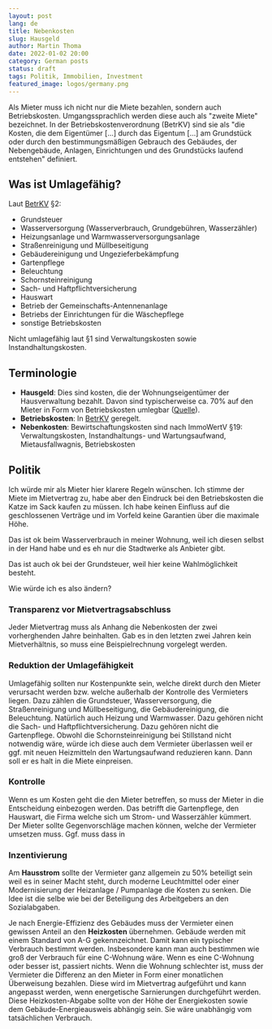 ```yaml
---
layout: post
lang: de
title: Nebenkosten
slug: Hausgeld
author: Martin Thoma
date: 2022-01-02 20:00
category: German posts
status: draft
tags: Politik, Immobilien, Investment
featured_image: logos/germany.png
---
```

Als Mieter muss ich nicht nur die Miete bezahlen, sondern auch Betriebskosten.
Umgangssprachlich werden diese auch als "zweite Miete" bezeichnet. In
der Betriebskostenverordnung (BetrKV) sind sie als "die Kosten, die dem Eigentümer [...] durch das Eigentum [...] am Grundstück oder durch den bestimmungsmäßigen Gebrauch des Gebäudes, der Nebengebäude,
Anlagen, Einrichtungen und des Grundstücks laufend entstehen" definiert.


## Was ist Umlagefähig?

Laut [BetrKV](https://www.gesetze-im-internet.de/betrkv/BetrKV.pdf) §2:

* Grundsteuer
* Wasserversorgung (Wasserverbrauch, Grundgebühren, Wasserzähler)
* Heizungsanlage und Warmwasserversorgungsanlage
* Straßenreinigung und Müllbeseitigung
* Gebäudereinigung und Ungezieferbekämpfung
* Gartenpflege
* Beleuchtung
* Schornsteinreinigung
* Sach- und Haftpflichtversicherung
* Hauswart
* Betrieb der Gemeinschafts-Antennenanlage
* Betriebs der Einrichtungen für die Wäschepflege
* sonstige Betriebskosten

Nicht umlagefähig laut §1 sind Verwaltungskosten sowie Instandhaltungskosten.

## Terminologie

* **Hausgeld**: Dies sind kosten, die der Wohnungseigentümer der Hausverwaltung
  bezahlt. Davon sind typischerweise ca. 70% auf den Mieter in Form von
  Betriebskosten umlegbar ([Quelle](https://www.youtube.com/watch?v=vWfQV6y5YE4)).
* **Betriebskosten**: In [BetrKV](https://www.gesetze-im-internet.de/betrkv/BetrKV.pdf) geregelt.
* **Nebenkosten**: Bewirtschaftungskosten sind nach ImmoWertV §19: Verwaltungskosten, Instandhaltungs- und Wartungsaufwand, Mietausfallwagnis, Betriebskosten

## Politik

Ich würde mir als Mieter hier klarere Regeln wünschen. Ich stimme der Miete
im Mietvertrag zu, habe aber den Eindruck bei den Betriebskosten die Katze im
Sack kaufen zu müssen. Ich habe keinen Einfluss auf die geschlossenen Verträge
und im Vorfeld keine Garantien über die maximale Höhe.

Das ist ok beim Wasserverbrauch in meiner Wohnung, weil ich diesen selbst in
der Hand habe und es eh nur die Stadtwerke als Anbieter gibt.

Das ist auch ok bei der Grundsteuer, weil hier keine Wahlmöglichkeit besteht.

Wie würde ich es also ändern?

### Transparenz vor Mietvertragsabschluss

Jeder Mietvertrag muss als
   Anhang die Nebenkosten der zwei vorherghenden Jahre beinhalten. Gab es in den
   letzten zwei Jahren kein Mietverhältnis, so muss eine Beispielrechnung
   vorgelegt werden.

### Reduktion der Umlagefähigkeit

Umlagefähig sollten nur Kostenpunkte sein,
   welche direkt durch den Mieter verursacht werden bzw. welche außerhalb der
   Kontrolle des Vermieters liegen. Dazu zählen die Grundsteuer, Wasserversorgung,
   die Straßenreinigung und Müllbeseitigung, die Gebäudereinigung, die Beleuchtung.
   Natürlich auch Heizung und Warmwasser. Dazu gehören nicht die Sach- und
   Haftpflichtversicherung. Dazu gehören nicht die Gartenpflege. Obwohl die
   Schornsteinreinigung bei Stillstand nicht notwendig wäre, würde ich diese
   auch dem Vermieter überlassen weil er ggf. mit neuen Heizmitteln den
   Wartungsaufwand reduzieren kann. Dann soll er es halt in die Miete einpreisen.

### Kontrolle

Wenn es um Kosten geht die den Mieter betreffen, so muss der
Mieter in die Entscheidung einbezogen werden. Das betrifft die Gartenpflege,
den Hauswart, die Firma welche sich um Strom- und Wasserzähler kümmert.
Der Mieter sollte Gegenvorschläge machen können, welche der Vermieter umsetzen muss.
Ggf. muss dass in

### Inzentivierung

Am **Hausstrom** sollte der
Vermieter ganz allgemein zu 50% beteiligt sein weil es in seiner Macht steht,
durch moderne Leuchtmittel oder einer Modernisierung der Heizanlage / Pumpanlage
die Kosten zu senken. Die Idee ist die selbe wie
bei der Beteiligung des Arbeitgebers an den Sozialabgaben.

Je nach Energie-Effizienz des Gebäudes muss der Vermieter
einen gewissen Anteil an den **Heizkosten** übernehmen. Gebäude werden mit einem
Standard von A-G gekennzeichnet. Damit kann ein typischer Verbrauch bestimmt
werden. Insbesondere kann man auch bestimmen wie groß der Verbrauch für
eine C-Wohnung wäre. Wenn es eine C-Wohnung oder besser ist, passiert nichts.
Wenn die Wohnung schlechter ist, muss der Vermieter die Differenz an den
Mieter in Form einer monatlichen Überweisung bezahlen. Diese wird im
Mietvertrag aufgeführt und kann angepasst werden, wenn energetische Sarnierungen
durchgeführt werden.
Diese Heizkosten-Abgabe sollte von der Höhe der Energiekosten sowie dem Gebäude-Energieausweis
abhängig sein. Sie wäre unabhängig vom tatsächlichen Verbrauch.

